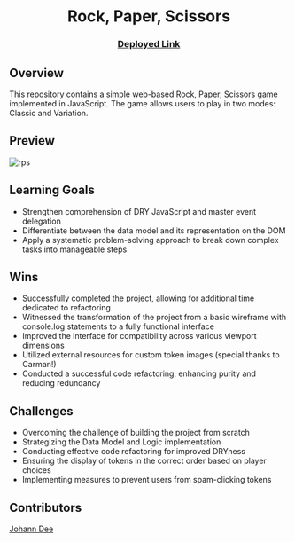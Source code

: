 <div align="center">
  
# Rock, Paper, Scissors
  
### [Deployed Link](https://joh-ann.github.io/rock-paper-scissors/)

</div>

## Overview
This repository contains a simple web-based Rock, Paper, Scissors game implemented in JavaScript. The game allows users to play in two modes: Classic and Variation.

## Preview
![rps](https://github.com/joh-ann/rps-solo/assets/126308696/f6f79f33-0151-4225-88c1-3c2a6a7c012f)

## Learning Goals
- Strengthen comprehension of DRY JavaScript and master event delegation
- Differentiate between the data model and its representation on the DOM
- Apply a systematic problem-solving approach to break down complex tasks into manageable steps

## Wins
- Successfully completed the project, allowing for additional time dedicated to refactoring
- Witnessed the transformation of the project from a basic wireframe with console.log statements to a fully functional interface
- Improved the interface for compatibility across various viewport dimensions
- Utilized external resources for custom token images (special thanks to Carman!)
- Conducted a successful code refactoring, enhancing purity and reducing redundancy

## Challenges
- Overcoming the challenge of building the project from scratch
- Strategizing the Data Model and Logic implementation
- Conducting effective code refactoring for improved DRYness
- Ensuring the display of tokens in the correct order based on player choices
- Implementing measures to prevent users from spam-clicking tokens

## Contributors
[Johann Dee](https://github.com/joh-ann)
